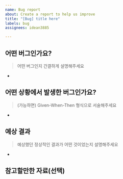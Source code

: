 ```yaml
---
name: Bug report
about: Create a report to help us improve
title: "[Bug] title here"
labels: bug
assignees: idean3885

---
```


## 어떤 버그인가요?

> 어떤 버그인지 간결하게 설명해주세요
* 

## 어떤 상황에서 발생한 버그인가요?

> (가능하면) Given-When-Then 형식으로 서술해주세요
* 

## 예상 결과

> 예상했던 정상적인 결과가 어떤 것이었는지 설명해주세요
* 

## 참고할만한 자료(선택)
